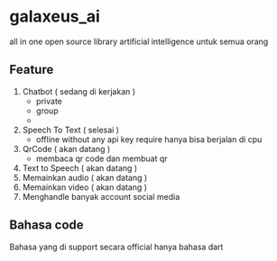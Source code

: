 # galaxeus_ai

all in one open source library artificial intelligence untuk semua orang

## Feature

1. Chatbot ( sedang di kerjakan )
    - private
    - group
    - 
2. Speech To Text ( selesai )
    - offline without any api key require hanya bisa berjalan di cpu
3. QrCode ( akan datang )
    - membaca qr code dan membuat qr
4. Text to Speech ( akan datang )
5. Memainkan audio ( akan datang )
6. Memainkan video ( akan datang )
7. Menghandle banyak account social media

## Bahasa code
Bahasa yang di support secara official hanya bahasa dart